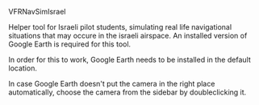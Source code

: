 VFRNavSimIsrael

Helper tool for Israeli pilot students, simulating real life navigational situations that may occure in the israeli airspace.
An installed version of Google Earth is required for this tool.

In order for this to work, Google Earth needs to be installed in the default location.

In case Google Earth doesn't put the camera in the right place automatically, choose the camera from the sidebar by doubleclicking it.

